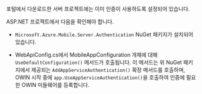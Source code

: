 포털에서 다운로드한 서버 프로젝트에는 이미 인증이 사용하도록 설정되어 있습니다.

ASP.NET 프로젝트에서 다음을 확인해야 합니다.

* `Microsoft.Azure.Mobile.Server.Authentication` NuGet 패키지가 설치되어 있습니다.

* WebApiConfig.cs에서 MobileAppConfiguration 개체에 대해 `UseDefaultConfiguration()` 메서드가 호출됩니다. 이 메서드는 위 NuGet 패키지에서 제공되는 `AddAppServiceAuthentication()` 확장 메서드를 호출하며, OWIN 시작 중에 `app.UseAppServiceAuthentication()`을 호출하여 인증에 필요한 OWIN 미들웨어를 등록합니다.

<!---HONumber=August15_HO6-->